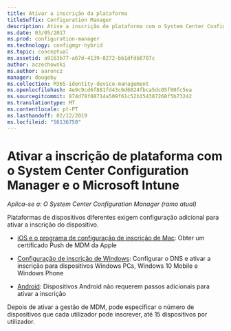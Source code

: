 ```yaml
---
title: Ativar a inscrição da plataforma
titleSuffix: Configuration Manager
description: Ative a inscrição de plataforma com o System Center Configuration Manager e o Microsoft Intune.
ms.date: 03/05/2017
ms.prod: configuration-manager
ms.technology: configmgr-hybrid
ms.topic: conceptual
ms.assetid: a9163b77-a67d-4139-8272-bb1dfdb8707c
author: aczechowski
ms.author: aaroncz
manager: dougeby
ms.collection: M365-identity-device-management
ms.openlocfilehash: 4e9c9cd6f881fd43c6d6824fbca5dc05f00fc5ea
ms.sourcegitcommit: 874d78f08714a509f61c52b154387268f5b73242
ms.translationtype: MT
ms.contentlocale: pt-PT
ms.lasthandoff: 02/12/2019
ms.locfileid: "56136750"
---
```

# <a name="enable-platform-enrollment-with-system-center-configuration-manager-and-microsoft-intune"></a>Ativar a inscrição de plataforma com o System Center Configuration Manager e o Microsoft Intune

*Aplica-se a: O System Center Configuration Manager (ramo atual)*

Plataformas de dispositivos diferentes exigem configuração adicional para ativar a inscrição do dispositivo.
  - [iOS e o programa de configuração de inscrição de Mac](enroll-hybrid-ios-mac.md): Obter um certificado Push de MDM da Apple

  - [Configuração de inscrição de Windows](enroll-hybrid-windows.md): Configurar o DNS e ativar a inscrição para dispositivos Windows PCs, Windows 10 Mobile e Windows Phone

  - [Android](enroll-hybrid-android.md): Dispositivos Android não requerem passos adicionais para ativar a inscrição

Depois de ativar a gestão de MDM, pode especificar o número de dispositivos que cada utilizador pode inscrever, até 15 dispositivos por utilizador.
